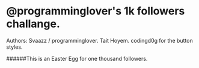 # @programminglover's 1k followers challange.

Authors:
Svaazz / programminglover.
Tait Hoyem.
codingd0g for the button styles.

######This is an Easter Egg for one thousand followers.
